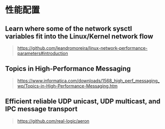 # 性能配置

## Learn where some of the network sysctl variables fit into the Linux/Kernel network flow

> https://github.com/leandromoreira/linux-network-performance-parameters#introduction


## Topics in High-Performance Messaging

> https://www.informatica.com/downloads/1568_high_perf_messaging_wp/Topics-in-High-Performance-Messaging.htm

## Efficient reliable UDP unicast, UDP multicast, and IPC message transport

> https://github.com/real-logic/aeron
